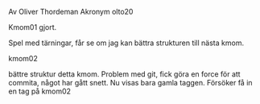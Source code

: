 Av Oliver Thordeman
Akronym olto20

Kmom01 gjort. 

Spel med tärningar, får se om jag kan bättra strukturen till nästa kmom.

kmom02

bättre struktur detta kmom. 
Problem med git, fick göra en force för att commita, något har gått snett.
Nu visas bara gamla taggen. Försöker få in en tag på kmom02 
